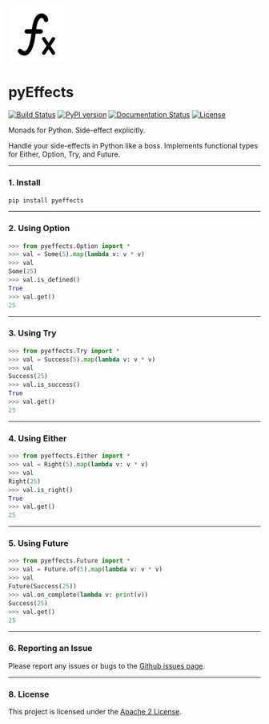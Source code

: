 ![Logo](logo.jpg)

# pyEffects  

[![Build Status](https://api.travis-ci.org/vickumar1981/pyeffects.svg?branch=master)](https://travis-ci.org/vickumar1981/pyeffects/builds) [![PyPI version](https://badge.fury.io/py/pyeffects.svg)](https://badge.fury.io/py/pyeffects) [![Documentation Status](https://readthedocs.org/projects/pyeffects/badge/?version=latest)](https://pyeffects.readthedocs.io/en/latest/?badge=latest)
 [![License](https://img.shields.io/badge/License-Apache%202.0-blue.svg)](https://github.com/vickumar1981/pyeffects/blob/master/LICENSE)

Monads for Python.  Side-effect explicitly.

Handle your side-effects in Python like a boss.  Implements functional types for Either, Option, Try, and Future.

---
### 1. Install

`pip install pyeffects`

---
### 2. Using Option
```python
>>> from pyeffects.Option import *
>>> val = Some(5).map(lambda v: v * v)
>>> val
Some(25)
>>> val.is_defined()
True
>>> val.get()
25

```

---
### 3. Using Try
```python
>>> from pyeffects.Try import *
>>> val = Success(5).map(lambda v: v * v)
>>> val
Success(25)
>>> val.is_success()
True
>>> val.get()
25

```

---
### 4. Using Either
```python
>>> from pyeffects.Either import *
>>> val = Right(5).map(lambda v: v * v)
>>> val
Right(25)
>>> val.is_right()
True
>>> val.get()
25
```

---
### 5. Using Future
```python
>>> from pyeffects.Future import *
>>> val = Future.of(5).map(lambda v: v * v)
>>> val
Future(Success(25))
>>> val.on_complete(lambda v: print(v))
Success(25)
>>> val.get()
25
```

---
### 6. Reporting an Issue

Please report any issues or bugs to the [Github issues page](https://github.com/vickumar1981/pyeffects/issues). 

---
### 8. License

This project is licensed under the [Apache 2 License](https://github.com/vickumar1981/pyeffects/blob/master/LICENSE).